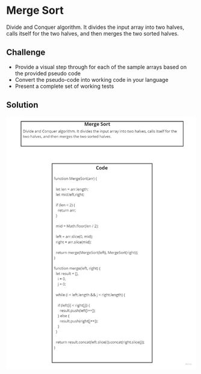 # Merge Sort

Divide and Conquer algorithm. It divides the input array into two halves, calls itself for the two halves, and then merges the two sorted halves.

## Challenge

* Provide a visual step through for each of the sample arrays based on the provided pseudo code
* Convert the pseudo-code into working code in your language
* Present a complete set of working tests

## Solution
![whiteboard](../../assets/merge-sort.jpg)